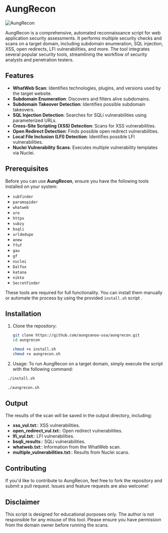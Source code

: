 # AungRecon

![AungRecon](https://img.shields.io/badge/AungRecon-V1.0-green)

AungRecon is a comprehensive, automated reconnaissance script for web application security assessments. It performs multiple security checks and scans on a target domain, including subdomain enumeration, SQL injection, XSS, open redirects, LFI vulnerabilities, and more. The tool integrates several popular security tools, streamlining the workflow of security analysts and penetration testers.

## Features

- **WhatWeb Scan**: Identifies technologies, plugins, and versions used by the target website.
- **Subdomain Enumeration**: Discovers and filters alive subdomains.
- **Subdomain Takeover Detection**: Identifies possible subdomain takeovers.
- **SQL Injection Detection**: Searches for SQLi vulnerabilities using parameterized URLs.
- **Cross-Site Scripting (XSS) Detection**: Scans for XSS vulnerabilities.
- **Open Redirect Detection**: Finds possible open redirect vulnerabilities.
- **Local File Inclusion (LFI) Detection**: Identifies possible LFI vulnerabilities.
- **Nuclei Vulnerability Scans**: Executes multiple vulnerability templates via Nuclei.

## Prerequisites

Before you can use **AungRecon**, ensure you have the following tools installed on your system:

- `subfinder`
- `paramspider`
- `whatweb`
- `uro`
- `httpx`
- `subzy`
- `bsqli`
- `urldedupe`
- `anew`
- `ffuf`
- `gau`
- `gf`
- `nuclei`
- `Dalfox`
- `katana`
- `nikto`
- `SecretFinder`

These tools are required for full functionality. You can install them manually or automate the process by using the provided `install.sh` script .

## Installation

1. Clone the repository:
   ```bash
   git clone https://github.com/aungsanoo-usa/aungrecon.git
   cd aungrecon
   ```
   ```bash
   chmod +x install.sh
   chmod +x aungrecon.sh
   

 2. Usage:
   To run AungRecon on a target domain, simply execute the script with the following command:

   ```bash
    ./install.sh
   ```
   ```bash
    ./aungrecon.sh
   ```


 ## Output
 The results of the scan will be saved in the output directory, including:

- **xss_vul.txt**:: XSS vulnerabilities.
- **open_redirect_vul.txt**:: Open redirect vulnerabilities.
- **lfi_vul.txt**:: LFI vulnerabilities.
- **bsqli_results**:: SQLi vulnerabilities.
- **whatweb.txt**:: Information from the WhatWeb scan.
- **multiple_vulnerabilities.txt**:: Results from Nuclei scans.
  
## Contributing
If you'd like to contribute to AungRecon, feel free to fork the repository and submit a pull request. Issues and feature requests are also welcome!

## Disclaimer
This script is designed for educational purposes only. The author is not responsible for any misuse of this tool. Please ensure you have permission from the domain owner before running the scans.

